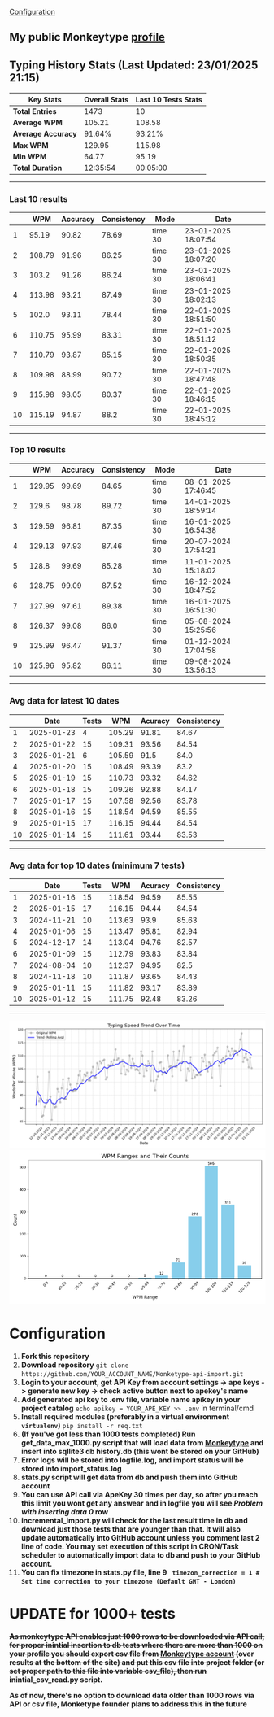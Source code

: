 
[Configuration](#configuration)
## My public Monkeytype [profile](https://monkeytype.com/profile/zp14)


        
## Typing History Stats (Last Updated: 23/01/2025 21:15)

| **Key Stats**               | **Overall Stats**       | **Last 10 Tests Stats**  |
|--------------------------|-------------------------|--------------------------|
| **Total Entries**        | 1473           | 10                       |
| **Average WPM**          | 105.21           | 108.58    |
| **Average Accuracy**     | 91.64%          | 93.21%   |
| **Max WPM**              | 129.95               | 115.98        |
| **Min WPM**              | 64.77               | 95.19                        |
| **Total Duration**       | 12:35:54        | 00:05:00                        |


---

### Last 10 results

| | WPM | Accuracy | Consistency | Mode | Date |
| --- | --- | -------- | ----------- | ---- | --------- |
| 1 | 95.19 | 90.82 | 78.69 | time 30 | 23-01-2025 18:07:54 |
| 2 | 108.79 | 91.96 | 86.25 | time 30 | 23-01-2025 18:07:20 |
| 3 | 103.2 | 91.26 | 86.24 | time 30 | 23-01-2025 18:06:41 |
| 4 | 113.98 | 93.21 | 87.49 | time 30 | 23-01-2025 18:02:13 |
| 5 | 102.0 | 93.11 | 78.44 | time 30 | 22-01-2025 18:51:50 |
| 6 | 110.75 | 95.99 | 83.31 | time 30 | 22-01-2025 18:51:12 |
| 7 | 110.79 | 93.87 | 85.15 | time 30 | 22-01-2025 18:50:35 |
| 8 | 109.98 | 88.99 | 90.72 | time 30 | 22-01-2025 18:47:48 |
| 9 | 115.98 | 98.05 | 80.37 | time 30 | 22-01-2025 18:46:15 |
| 10 | 115.19 | 94.87 | 88.2 | time 30 | 22-01-2025 18:45:12 |


 --- 

### Top 10 results

| | WPM | Accuracy | Consistency | Mode | Date |
| --- | --- | -------- | ----------- | ---- | --------- |
| 1 | 129.95 | 99.69 | 84.65 | time 30 | 08-01-2025 17:46:45 |
| 2 | 129.6 | 98.78 | 89.72 | time 30 | 14-01-2025 18:59:14 |
| 3 | 129.59 | 96.81 | 87.35 | time 30 | 16-01-2025 16:54:38 |
| 4 | 129.13 | 97.93 | 87.46 | time 30 | 20-07-2024 17:54:21 |
| 5 | 128.8 | 99.69 | 85.28 | time 30 | 11-01-2025 15:18:02 |
| 6 | 128.75 | 99.09 | 87.52 | time 30 | 16-12-2024 18:47:52 |
| 7 | 127.99 | 97.61 | 89.38 | time 30 | 16-01-2025 16:51:30 |
| 8 | 126.37 | 99.08 | 86.0 | time 30 | 05-08-2024 15:25:56 |
| 9 | 125.99 | 96.47 | 91.37 | time 30 | 01-12-2024 17:04:58 |
| 10 | 125.96 | 95.82 | 86.11 | time 30 | 09-08-2024 13:56:13 |


 --- 

### Avg data for latest 10 dates

| | Date | Tests | WPM | Acuracy | Consistency |
| --- | --- | -------- | ----------- | ---- | --------- |
| 1 | 2025-01-23 | 4 | 105.29 | 91.81 | 84.67 |
| 2 | 2025-01-22 | 15 | 109.31 | 93.56 | 84.54 |
| 3 | 2025-01-21 | 6 | 105.59 | 91.5 | 84.0 |
| 4 | 2025-01-20 | 15 | 108.49 | 93.39 | 83.2 |
| 5 | 2025-01-19 | 15 | 110.73 | 93.32 | 84.62 |
| 6 | 2025-01-18 | 15 | 109.26 | 92.88 | 84.17 |
| 7 | 2025-01-17 | 15 | 107.58 | 92.56 | 83.78 |
| 8 | 2025-01-16 | 15 | 118.54 | 94.59 | 85.55 |
| 9 | 2025-01-15 | 17 | 116.15 | 94.44 | 84.54 |
| 10 | 2025-01-14 | 15 | 111.61 | 93.44 | 83.53 |


 --- 

### Avg data for top 10 dates (minimum 7 tests)

| | Date | Tests | WPM | Acuracy | Consistency |
| --- | --- | -------- | ----------- | ---- | --------- |
| 1 | 2025-01-16 | 15 | 118.54 | 94.59 | 85.55 |
| 2 | 2025-01-15 | 17 | 116.15 | 94.44 | 84.54 |
| 3 | 2024-11-21 | 10 | 113.63 | 93.9 | 85.63 |
| 4 | 2025-01-06 | 15 | 113.47 | 95.81 | 82.94 |
| 5 | 2024-12-17 | 14 | 113.04 | 94.76 | 82.57 |
| 6 | 2025-01-09 | 15 | 112.79 | 93.83 | 83.84 |
| 7 | 2024-08-04 | 10 | 112.37 | 94.95 | 82.5 |
| 8 | 2024-11-18 | 10 | 111.87 | 93.65 | 84.43 |
| 9 | 2025-01-11 | 15 | 111.82 | 93.17 | 83.89 |
| 10 | 2025-01-12 | 15 | 111.75 | 92.48 | 83.26 |


 --- 


        
![speed trend](typing_speed_trend.png)
![counted chart](count_tests.png)
# Configuration
1. **Fork this repository** 
2. **Download repository** `git clone https://github.com/YOUR_ACCOUNT_NAME/Monketype-api-import.git`
3. **Login to your account, get API Key from account settings -> ape keys -> generate new key -> check active button next to apekey's name**
4. **Add generated api key to .env file, variable name apikey in your project catalog**  `echo apikey = YOUR_APE_KEY >> .env` in terminal/cmd
5. **Install required modules (preferably in a virtual environment `virtualenv`)** `pip install -r req.txt`
6. **(If you've got less than 1000 tests completed) Run get_data_max_1000.py script that will load data from [Monkeytype](https://monkeytype.com/) and insert into sqllite3 db history.db (this wont be stored on your GitHub)**
7. **Error logs will be stored into logfile.log, and import status will be stored into import_status.log**
8. **stats.py script will get data from db and push them into GitHub account**
9. **You can use API call via ApeKey 30 times per day, so after you reach this limit you wont get any answear and in logfile you will see *Problem with inserting data 0* row**
10. **incremental_import.py will check for the last result time in db and download just those tests that are younger than that. It will also update automatically into GitHub account unless you comment last 2 line of code. You may set execution of this script in CRON/Task scheduler to automatically import data to db and push to your GitHub account.**
11. **You can fix timezone in stats.py file, line 9 ` timezon_correction = 1 # Set time correction to your timezone (Default GMT - London)`**
# UPDATE for 1000+ tests
    
~~**As monkeytype API enables just 1000 rows to be downloaded via API call, for proper inintial insertion to db tests where there are more than 1000 on your profile
you should export csv file from [Monkeytype account](https://monkeytype.com/account) (over results at the bottom of the site)
and put this csv file into project folder (or set proper path to this file into variable csv_file), then run inintial_csv_read.py script.**~~

**As of now, there's no option to download data older than 1000 rows via API or csv file, Monketype founder plans to address this in the future**
    
    